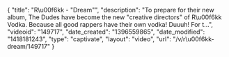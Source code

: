 {
    "title": "R\u00f6kk - \"Dream\"",
    "description": "To prepare for their new album, The Dudes have become the new \"creative directors\" of R\u00f6kk Vodka. Because all good rappers have their own vodka! Duuuh! For t...",
    "videoid": "149717",
    "date_created": "1396559865",
    "date_modified": "1418181243",
    "type": "captivate",
    "layout": "video",
    "url": "\/v\/r\u00f6kk-dream\/149717"
}